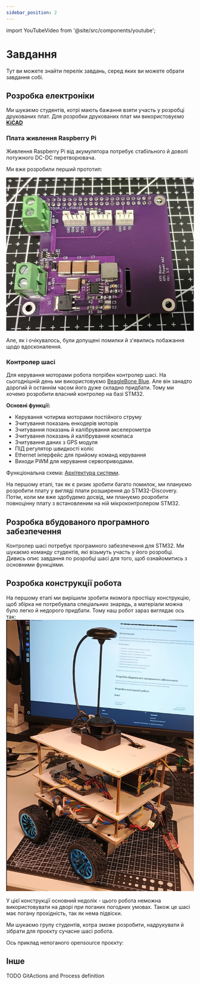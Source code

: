 ```yaml
---
sidebar_position: 2
---
```


import YouTubeVideo from '@site/src/components/youtube';

# Завдання
Тут ви можете знайти перелік завдань, серед яких ви можете обрати завдання собі.

## Розробка електроніки

Ми шукаємо студентів, котрі мають бажання взяти участь у розробці друкованих плат.
Для розробки друкованих плат ми використовуємо [**KiCAD**](https://www.kicad.org/)

### Плата живлення Raspberry Pi
Живлення Raspberry Pi від акумулятора потребує стабільного й доволі потужного DC-DC перетворювача.

Ми вже розробили перший прототип:

![RPI HAT](./img/rpihat.png)

Але, як і очікувалось, були допущені помилки й з'явились побажання щодо вдосконалення.

### Контролер шасі

Для керування моторами робота потрібен контролер шасі. На сьогоднішній день ми використовуємо [BeagleBone Blue](https://www.beagleboard.org/boards/beaglebone-blue). Але він занадто дорогий й останнім часом його дуже складно придбати. Тому ми хочемо розробити власний контролер на базі STM32.

**Основні функції:**
* Керування чотирма моторами постійного струму
* Зчитування показань енкодерів моторів
* Зчитування показань й калібрування акселерометра
* Зчитування показань й калібрування компаса
* Зчитування даних з GPS модуля
* ПІД регулятор швидкості коліс
* Ethernet інтерфейс для прийому команд керування
* Виходи PWM для керування сервоприводами.

Функціональна схема: [Архітектура системи](../platform/system/architecture).

На першому етапі, так як є ризик зробити багато помилок, ми плануємо розробити плату у вигляді плати розширення до STM32-Discovery. Потім, коли ми вже здобудемо досвід, ми плануємо розробити повноцінну плату з встановленим на ній мікроконтролером STM32.

## Розробка вбудованого програмного забезпечення 

Контролер шасі потребує програмного забезпечення для STM32. Ми шукаємо команду студентів, які візьмуть участь у його розробці.
Дивись опис завдання по розробці шасі для того, щоб ознайомитись з основними функціями.

## Розробка конструкції робота
На першому етапі ми вирішили зробити якомога простішу конструкцію, щоб збірка не потребувала спеціальних знарядь, а матеріали можна було легко й недорого придбати. Тому наш робот зараз виглядає ось так:
![KPI Rover](./img/kpi_rover.png)

У цієї конструкції основний недолік - цього робота неможна використовувати на дворі при поганих погодних умовах. Також це шасі має погану прохідність, так як нема підвіски.

Ми шукаємо групу студентів, котра зможе розробити, надрукувати й зібрати для проєкту сучасне шасі робота.

Ось приклад непоганого opensource проєкту:

<YouTubeVideo videoId="90HxqwZaWRA" />

## Інше
TODO GitActions and Process definition